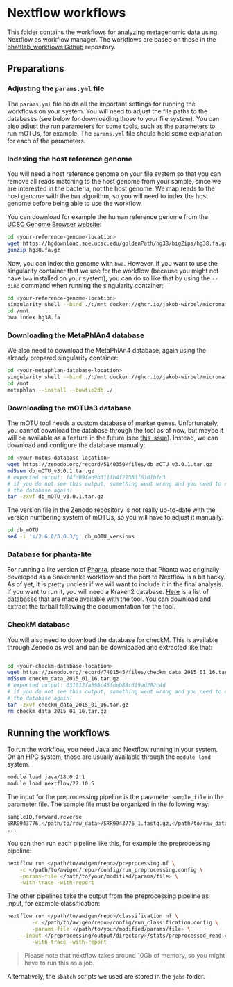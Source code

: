 # Nextflow workflows

This folder contains the workflows for analyzing metagenomic data 
using Nextflow as workflow manager. The workflows are based on those in the 
[bhattlab_workflows Github](https://github.com/bhattlab/bhattlab_workflows)
repository.


## Preparations

### Adjusting the `params.yml` file

The `params.yml` file holds all the important settings for running the 
workflows on your system. You will need to adjust the file paths to the 
databases (see below for downloading those to your file system). 
You can also adjust the run parameters for some tools, such as the parameters
to run mOTUs, for example. The `params.yml` file should hold some explanation
for each of the parameters.

### Indexing the host reference genome

You will need a host reference genome on your file system so that you can 
remove all reads matching to the host genome from your sample, since we are
interested in the bacteria, not the host genome. We map reads to the host 
genome with the `bwa` algorithm, so you will need to index the host 
genome before being able to use the workflow.

You can download for example the human reference genome from the
[UCSC Genome Browser website](https://hgdownload.soe.ucsc.edu/goldenPath/hg38/bigZips/):
```bash
cd <your-reference-genome-location>
wget https://hgdownload.soe.ucsc.edu/goldenPath/hg38/bigZips/hg38.fa.gz
gunzip hg38.fa.gz
```

Now, you can index the genome with `bwa`. However, if you want to use the 
singularity container that we use for the workflow (because you might not have
`bwa` installed on your system), you can do so like that by using the `--bind`
command when running the singularity container:
```bash
cd <your-reference-genome-location>
singularity shell --bind ./:/mnt docker://ghcr.io/jakob-wirbel/micromamba-focal-preprocessing:latest
cd /mnt
bwa index hg38.fa
```

### Downloading the MetaPhlAn4 database

We also need to download the MetaPhlAn4 database, again using the already
prepared singularity container:

```bash
cd <your-metaphlan-database-location>
singularity shell --bind ./:/mnt docker://ghcr.io/jakob-wirbel/micromamba-focal-classification:latest
cd /mnt
metaphlan --install --bowtie2db ./
```

### Downloading the mOTUs3 database

The mOTU tool needs a custom database of marker genes. Unfortunately, you 
cannot download the database through the tool as of now, but maybe it will be
available as a feature in the future (see 
[this issue](https://github.com/motu-tool/mOTUs/issues/109)). Instead, we can
download and configure the database manually:

```bash
cd <your-motus-database-location>
wget https://zenodo.org/record/5140350/files/db_mOTU_v3.0.1.tar.gz
md5sum db_mOTU_v3.0.1.tar.gz
# expected output: f4fd09fad9b311fb4f21383f6101bfc3
# if you do not see this output, something went wrong and you need to download
# the database again!
tar -zxvf db_mOTU_v3.0.1.tar.gz
```

The version file in the Zenodo repository is not really up-to-date with the
version numbering system of mOTUs, so you will have to adjust it manually:
```bash
cd db_mOTU
sed -i 's/2.6.0/3.0.3/g' db_mOTU_versions
```

### Database for phanta-lite

For running a lite version of [Phanta](https://github.com/bhattlab/phanta), please 
note that Phanta was originally developed as a Snakemake workflow and the port 
to Nextflow is a bit hacky. As of yet, it is pretty unclear if we will want to 
include it in the final analysis. If you want to run it, you will need a 
Kraken2 database. 
[Here](https://github.com/bhattlab/phanta/blob/main/databases.md) is a list of
databases that are made available with the tool. You can download and extract
the tarball following the documentation for the tool.

### CheckM database

You will also need to download the database for checkM. This is available through 
Zenodo as well and can be downloaded and extracted like that:
```bash

cd <your-checkm-database-location>
wget https://zenodo.org/record/7401545/files/checkm_data_2015_01_16.tar.gz
md5sum checkm_data_2015_01_16.tar.gz
# expected output: 631012fa598c43fdeb88c619ad282c4d
# if you do not see this output, something went wrong and you need to download
# the database again!
tar -zxvf checkm_data_2015_01_16.tar.gz
rm checkm_data_2015_01_16.tar.gz
```

## Running the workflows

To run the workflow, you need Java and Nextflow running in your system. On an 
HPC system, those are usually available through the `module load` system. 

```bash
module load java/18.0.2.1
module load nextflow/22.10.5
```

The input for the preprocessing pipeline is the parameter `sample_file` in
the parameter file. The sample file must be organized in the following way:
```bash
sampleID,forward,reverse
SRR9943776,</path/to/raw_data>/SRR9943776_1.fastq.gz,</path/to/raw_data>/SRR9943776_2.fastq.gz
...
```

You can then run each pipeline like this, for example the preprocessing pipeline:
```bash
nextflow run </path/to/awigen/repo>/preprocessing.nf \
	-c </path/to/awigen/repo>/config/run_preprocessing.config \
	-params-file </path/to/your/modified/params/file> \
	-with-trace -with-report
```

The other pipelines take the output from the preprocessing pipeline as input,
for example classification:
```bash
nextflow run </path/to/awigen/repo>/classification.nf \
        -c </path/to/awigen/repo>/config/run_classification.config \
        -params-file </path/to/your/modified/params/file> \
	--input </preprocessing/output/directory>/stats/preprocessed_read.csv \
        -with-trace -with-report
```

> Please note that nextflow takes around 10Gb of memory, so you might have
to run this as a job.

Alternatively, the `sbatch` scripts we used are stored in the `jobs` folder.
